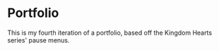 # Portfolio
This is my fourth iteration of a portfolio, based off the Kingdom Hearts series' pause menus.
